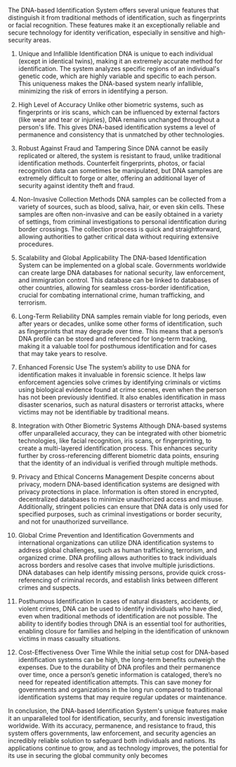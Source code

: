 The DNA-based Identification System offers several unique features that distinguish it from traditional methods of identification, such as fingerprints or facial recognition. These features make it an exceptionally reliable and secure technology for identity verification, especially in sensitive and high-security areas.

1. Unique and Infallible Identification
DNA is unique to each individual (except in identical twins), making it an extremely accurate method for identification. The system analyzes specific regions of an individual's genetic code, which are highly variable and specific to each person. This uniqueness makes the DNA-based system nearly infallible, minimizing the risk of errors in identifying a person.

2. High Level of Accuracy
Unlike other biometric systems, such as fingerprints or iris scans, which can be influenced by external factors (like wear and tear or injuries), DNA remains unchanged throughout a person's life. This gives DNA-based identification systems a level of permanence and consistency that is unmatched by other technologies.

3. Robust Against Fraud and Tampering
Since DNA cannot be easily replicated or altered, the system is resistant to fraud, unlike traditional identification methods. Counterfeit fingerprints, photos, or facial recognition data can sometimes be manipulated, but DNA samples are extremely difficult to forge or alter, offering an additional layer of security against identity theft and fraud.

4. Non-Invasive Collection Methods
DNA samples can be collected from a variety of sources, such as blood, saliva, hair, or even skin cells. These samples are often non-invasive and can be easily obtained in a variety of settings, from criminal investigations to personal identification during border crossings. The collection process is quick and straightforward, allowing authorities to gather critical data without requiring extensive procedures.

5. Scalability and Global Applicability
The DNA-based Identification System can be implemented on a global scale. Governments worldwide can create large DNA databases for national security, law enforcement, and immigration control. This database can be linked to databases of other countries, allowing for seamless cross-border identification, crucial for combating international crime, human trafficking, and terrorism.

6. Long-Term Reliability
DNA samples remain viable for long periods, even after years or decades, unlike some other forms of identification, such as fingerprints that may degrade over time. This means that a person’s DNA profile can be stored and referenced for long-term tracking, making it a valuable tool for posthumous identification and for cases that may take years to resolve.

7. Enhanced Forensic Use
The system’s ability to use DNA for identification makes it invaluable in forensic science. It helps law enforcement agencies solve crimes by identifying criminals or victims using biological evidence found at crime scenes, even when the person has not been previously identified. It also enables identification in mass disaster scenarios, such as natural disasters or terrorist attacks, where victims may not be identifiable by traditional means.

8. Integration with Other Biometric Systems
Although DNA-based systems offer unparalleled accuracy, they can be integrated with other biometric technologies, like facial recognition, iris scans, or fingerprinting, to create a multi-layered identification process. This enhances security further by cross-referencing different biometric data points, ensuring that the identity of an individual is verified through multiple methods.

9. Privacy and Ethical Concerns Management
Despite concerns about privacy, modern DNA-based identification systems are designed with privacy protections in place. Information is often stored in encrypted, decentralized databases to minimize unauthorized access and misuse. Additionally, stringent policies can ensure that DNA data is only used for specified purposes, such as criminal investigations or border security, and not for unauthorized surveillance.

10. Global Crime Prevention and Identification
Governments and international organizations can utilize DNA identification systems to address global challenges, such as human trafficking, terrorism, and organized crime. DNA profiling allows authorities to track individuals across borders and resolve cases that involve multiple jurisdictions. DNA databases can help identify missing persons, provide quick cross-referencing of criminal records, and establish links between different crimes and suspects.

11. Posthumous Identification
In cases of natural disasters, accidents, or violent crimes, DNA can be used to identify individuals who have died, even when traditional methods of identification are not possible. The ability to identify bodies through DNA is an essential tool for authorities, enabling closure for families and helping in the identification of unknown victims in mass casualty situations.

12. Cost-Effectiveness Over Time
While the initial setup cost for DNA-based identification systems can be high, the long-term benefits outweigh the expenses. Due to the durability of DNA profiles and their permanence over time, once a person’s genetic information is cataloged, there’s no need for repeated identification attempts. This can save money for governments and organizations in the long run compared to traditional identification systems that may require regular updates or maintenance.

In conclusion, the DNA-based Identification System's unique features make it an unparalleled tool for identification, security, and forensic investigation worldwide. With its accuracy, permanence, and resistance to fraud, this system offers governments, law enforcement, and security agencies an incredibly reliable solution to safeguard both individuals and nations. Its applications continue to grow, and as technology improves, the potential for its use in securing the global community only becomes
